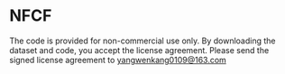 # NFCF
The code is provided for non-commercial use only. By downloading the dataset and code, you accept the license agreement. Please send the signed license agreement to yangwenkang0109@163.com
